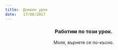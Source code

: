 ```yaml
---
title:  Дневен урок
date:   17/08/2017
---
```


### <center>Работим по този урок.</center>
<center>Моля, върнете се по-късно.</center>